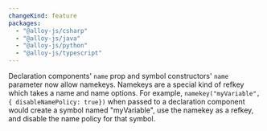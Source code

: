 ```yaml
---
changeKind: feature
packages:
  - "@alloy-js/csharp"
  - "@alloy-js/java"
  - "@alloy-js/python"
  - "@alloy-js/typescript"
---
```


Declaration components' `name` prop and symbol constructors' `name` parameter now allow namekeys. Namekeys are a special kind of refkey which
takes a name and name options. For example, `namekey("myVariable", { disableNamePolicy: true})` when passed to a declaration component would create a symbol named "myVariable", use the namekey as a refkey, and disable the name policy for that symbol.